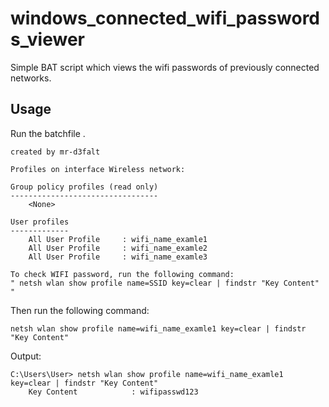 # windows_connected_wifi_passwords_viewer
Simple BAT script which views the wifi passwords of previously connected networks.

## Usage

Run the batchfile .
```
created by mr-d3falt

Profiles on interface Wireless network:

Group policy profiles (read only)
---------------------------------
    <None>

User profiles
-------------
    All User Profile     : wifi_name_examle1
    All User Profile     : wifi_name_examle2
    All User Profile     : wifi_name_examle3

To check WIFI password, run the following command:
" netsh wlan show profile name=SSID key=clear | findstr "Key Content" "
```
Then run the following command:
```
netsh wlan show profile name=wifi_name_examle1 key=clear | findstr "Key Content"
```
Output:
```
C:\Users\User> netsh wlan show profile name=wifi_name_examle1 key=clear | findstr "Key Content"
    Key Content            : wifipasswd123
```

